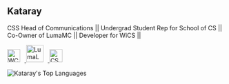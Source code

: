 ## Kataray  
CSS Head of Communications || Undergrad Student Rep for School of CS || <br>
Co-Owner of LumaMC || Developer for WiCS ||

<a href="https://github.com/UWinWiCS" target="_blank">
  <img src="https://github.com/user-attachments/assets/4fc93a8d-e45a-4b38-910f-c93f2af3fb5e" alt="WCISLogo" width="30" style="display:inline; margin-right: 10px;">
</a>
<a href="https://github.com/LumaLibre" target="_blank">
  <img src="https://github.com/user-attachments/assets/1c286b77-b31a-43b2-ba0d-a4b7eccba11e" alt="LumaLogo" width="40" style="display:inline; margin-right: 10px;">
</a>
<a href="https://css.uwindsor.ca/" target="_blank">
  <img src="https://github.com/user-attachments/assets/b2bafb23-9cd3-4f1b-a885-163726a661ee" alt="CSSlogo" width="30" style="display:inline; margin-right: 10px;">
</a>

![Kataray's Top Languages](https://github-readme-stats.vercel.app/api/top-langs/?username=Kataray&theme=dark&show_icons=true&hide_border=true&layout=compact&langs_count=10)
